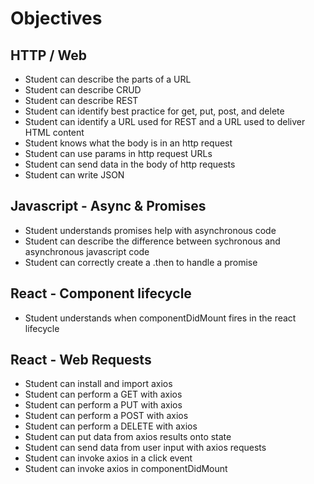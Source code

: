 # Objectives

## HTTP / Web

* Student can describe the parts of a URL
* Student can describe CRUD
* Student can describe REST
* Student can identify best practice for get, put, post, and delete
* Student can identify a URL used for REST and a URL used to deliver HTML content
* Student knows what the body is in an http request
* Student can use params in http request URLs
* Student can send data in the body of http requests
* Student can write JSON

## Javascript - Async & Promises

* Student understands promises help with asynchronous code
* Student can describe the difference between sychronous and asynchronous javascript code
* Student can correctly create a .then to handle a promise

## React - Component lifecycle

* Student understands when componentDidMount fires in the react lifecycle

## React - Web Requests

* Student can install and import axios
* Student can perform a GET with axios
* Student can perform a PUT with axios
* Student can perform a POST with axios
* Student can perform a DELETE with axios
* Student can put data from axios results onto state
* Student can send data from user input with axios requests
* Student can invoke axios in a click event
* Student can invoke axios in componentDidMount